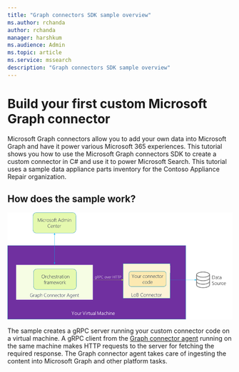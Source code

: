 ```yaml
---
title: "Graph connectors SDK sample overview"
ms.author: rchanda
author: rchanda
manager: harshkum
ms.audience: Admin
ms.topic: article
ms.service: mssearch
description: "Graph connectors SDK sample overview"
---
```


# Build your first custom Microsoft Graph connector

Microsoft Graph connectors allow you to add your own data into Microsoft Graph and have it power various Microsoft 365 experiences.
This tutorial shows you how to use the Microsoft Graph connectors SDK to create a custom connector in C# and use it to power Microsoft Search. This tutorial uses a sample data appliance parts inventory for the Contoso Appliance Repair organization.

## How does the sample work?

![Architecture of sdk based connectors](media/connectors-sdk/architecture.png)

The sample creates a gRPC server running your custom connector code on a virtual machine. A gRPC client from the [Graph connector agent](/graph-connector-agent) running on the same machine makes HTTP requests to the server for fetching the required response. The Graph connector agent takes care of ingesting the content into Microsoft Graph and other platform tasks.
